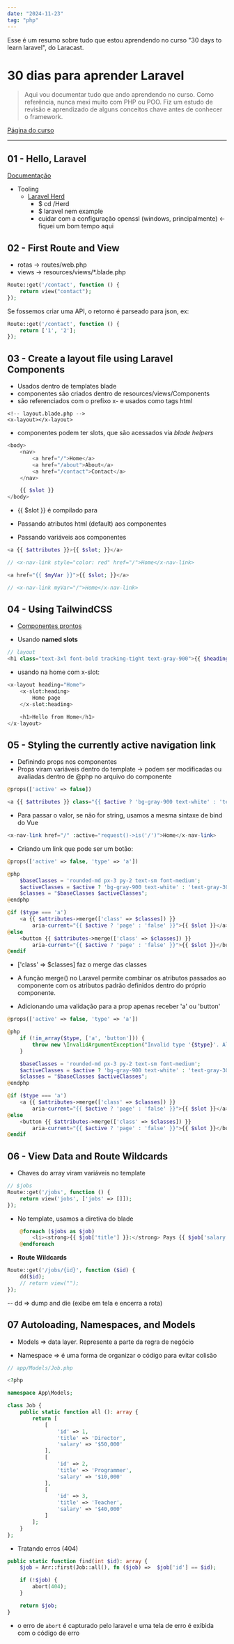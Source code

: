 ```yaml
---
date: "2024-11-23"
tag: "php"
---
```


Esse é um resumo sobre tudo que estou aprendendo no curso "30 days to learn laravel", do Laracast.

<!--more-->

# 30 dias para aprender Laravel

> Aqui vou documentar tudo que ando aprendendo no curso. Como referência, nunca mexi muito com PHP ou POO. Fiz um estudo de revisão e aprendizado de alguns conceitos chave antes de conhecer o framework.

[Página do curso](https://laracasts.com/series/30-days-to-learn-laravel-11)

---

## 01 - Hello, Laravel

[Documentação](https://laravel.com/)

- Tooling
  - [Laravel Herd](https://herd.laravel.com/)
    - $ cd /Herd
    - $ laravel nem example
    - cuidar com a configuração openssl (windows, principalmente) <- fiquei um bom tempo aqui

## 02 - First Route and View

- rotas -> routes/web.php
- views -> resources/views/\*.blade.php

```php
Route::get('/contact', function () {
    return view("contact");
});
```

Se fossemos criar uma API, o retorno é parseado para json, ex:

```php
Route::get('/contact', function () {
    return ['1', '2'];
});
```

## 03 - Create a layout file using Laravel Components

- Usados dentro de templates blade
- componentes são criados dentro de resources/views/Components
- são referenciados com o prefixo x- e usados como tags html

```
<!-- layout.blade.php -->
<x-layout></x-layout>
```

- componentes podem ter slots, que são acessados via _blade helpers_

```php
<body>
    <nav>
        <a href="/">Home</a>
        <a href="/about">About</a>
        <a href="/contact">Contact</a>
    </nav>

    {{ $slot }}
</body>
```

- {{ $slot }} é compilado para <?php echo $slot; ?>

- Passando atributos html (default) aos componentes

- Passando variáveis aos componentes

```php
<a {{ $attributes }}>{{ $slot; }}</a>

// <x-nav-link style="color: red" href="/">Home</x-nav-link>
```

```php
<a href="{{ $myVar }}">{{ $slot; }}</a>

// <x-nav-link myVar="/">Home</x-nav-link>
```

## 04 - Using TailwindCSS

- [Componentes prontos](https://tailwindui.com/components)

- Usando **named slots**

```php
// layout
<h1 class="text-3xl font-bold tracking-tight text-gray-900">{{ $heading }}</h1>
```

- usando na home com x-slot:

```php
<x-layout heading="Home">
    <x-slot:heading>
        Home page
    </x-slot:heading>

    <h1>Hello from Home</h1>
</x-layout>
```

## 05 - Styling the currently active navigation link

- Definindo props nos componentes
- Props viram variáveis dentro do template -> podem ser modificadas ou avaliadas dentro de @php no arquivo do componente

```php
@props(['active' => false])

<a {{ $attributes }} class="{{ $active ? 'bg-gray-900 text-white' : 'text-gray-300 hover:bg-gray-700 hover:text-white' }}  rounded-md px-3 py-2 text-sm font-medium" aria-current="{{ $active ? 'page' : 'false' }}">{{ $slot }}</a>
```

- Para passar o valor, se não for string, usamos a mesma sintaxe de bind do Vue

```php
<x-nav-link href="/" :active="request()->is('/')">Home</x-nav-link>
```

- Criando um link que pode ser um botão:

```php
@props(['active' => false, 'type' => 'a'])

@php
    $baseClasses = 'rounded-md px-3 py-2 text-sm font-medium';
    $activeClasses = $active ? 'bg-gray-900 text-white' : 'text-gray-300 hover:bg-gray-700 hover:text-white';
    $classes = "$baseClasses $activeClasses";
@endphp

@if ($type === 'a')
    <a {{ $attributes->merge(['class' => $classes]) }}
        aria-current="{{ $active ? 'page' : 'false' }}">{{ $slot }}</a>
@else
    <button {{ $attributes->merge(['class' => $classes]) }}
        aria-current="{{ $active ? 'page' : 'false' }}">{{ $slot }}</button>
@endif
```

- ['class' => $classes] faz o merge das classes
- A função merge() no Laravel permite combinar os atributos passados ao componente com os atributos padrão definidos dentro do próprio componente.

- Adicionando uma validação para a prop apenas receber 'a' ou 'button'

```php
@props(['active' => false, 'type' => 'a'])

@php
    if (!in_array($type, ['a', 'button'])) {
        throw new \InvalidArgumentException("Invalid type '{$type}'. Allowed values are 'a' or 'button'.");
    }

    $baseClasses = 'rounded-md px-3 py-2 text-sm font-medium';
    $activeClasses = $active ? 'bg-gray-900 text-white' : 'text-gray-300 hover:bg-gray-700 hover:text-white';
    $classes = "$baseClasses $activeClasses";
@endphp

@if ($type === 'a')
    <a {{ $attributes->merge(['class' => $classes]) }}
        aria-current="{{ $active ? 'page' : 'false' }}">{{ $slot }}</a>
@else
    <button {{ $attributes->merge(['class' => $classes]) }}
        aria-current="{{ $active ? 'page' : 'false' }}">{{ $slot }}</button>
@endif
```

## 06 - View Data and Route Wildcards

- Chaves do array viram variáveis no template

```php
// $jobs
Route::get('/jobs', function () {
    return view('jobs', ['jobs' => []]);
});
```

- No template, usamos a diretiva do blade

```php
    @foreach ($jobs as $job)
        <li><strong>{{ $job['title'] }}:</strong> Pays {{ $job['salary'] }} per year!</li>
    @endforeach
```

- **Route Wildcards**

```php
Route::get('/jobs/{id}', function ($id) {
    dd($id);
    // return view("");
});
```

-- dd => dump and die (exibe em tela e encerra a rota)

## 07 Autoloading, Namespaces, and Models

- Models => data layer. Represente a parte da regra de negócio

- Namespace => é uma forma de organizar o código para evitar colisão

```php
// app/Models/Job.php

<?php

namespace App\Models;

class Job {
    public static function all (): array {
        return [
            [
                'id' => 1,
                'title' => 'Director',
                'salary' => '$50,000'
            ],
            [
                'id' => 2,
                'title' => 'Programmer',
                'salary' => '$10,000'
            ],
            [
                'id' => 3,
                'title' => 'Teacher',
                'salary' => '$40,000'
            ]
        ];
    }
};
```

- Tratando erros (404)

```php
public static function find(int $id): array {
    $job = Arr::first(Job::all(), fn ($job) =>  $job['id'] == $id);

    if (!$job) {
        abort(404);
    }

    return $job;
}
```

- o erro de `abort` é capturado pelo laravel e uma tela de erro é exibida com o código de erro
